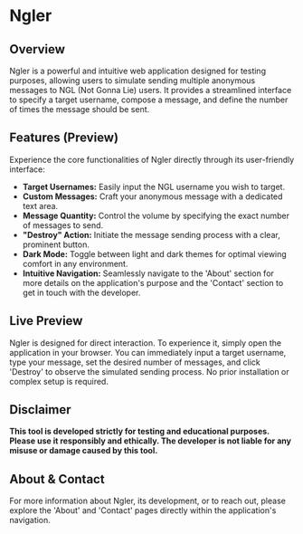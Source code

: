# Ngler

## Overview
Ngler is a powerful and intuitive web application designed for testing purposes, allowing users to simulate sending multiple anonymous messages to NGL (Not Gonna Lie) users. It provides a streamlined interface to specify a target username, compose a message, and define the number of times the message should be sent.

## Features (Preview)
Experience the core functionalities of Ngler directly through its user-friendly interface:

*   **Target Usernames:** Easily input the NGL username you wish to target.
*   **Custom Messages:** Craft your anonymous message with a dedicated text area.
*   **Message Quantity:** Control the volume by specifying the exact number of messages to send.
*   **"Destroy" Action:** Initiate the message sending process with a clear, prominent button.
*   **Dark Mode:** Toggle between light and dark themes for optimal viewing comfort in any environment.
*   **Intuitive Navigation:** Seamlessly navigate to the 'About' section for more details on the application's purpose and the 'Contact' section to get in touch with the developer.

## Live Preview
Ngler is designed for direct interaction. To experience it, simply open the application in your browser. You can immediately input a target username, type your message, set the desired number of messages, and click 'Destroy' to observe the simulated sending process. No prior installation or complex setup is required.

## Disclaimer
**This tool is developed strictly for testing and educational purposes. Please use it responsibly and ethically. The developer is not liable for any misuse or damage caused by this tool.**



## About & Contact
For more information about Ngler, its development, or to reach out, please explore the 'About' and 'Contact' pages directly within the application's navigation.